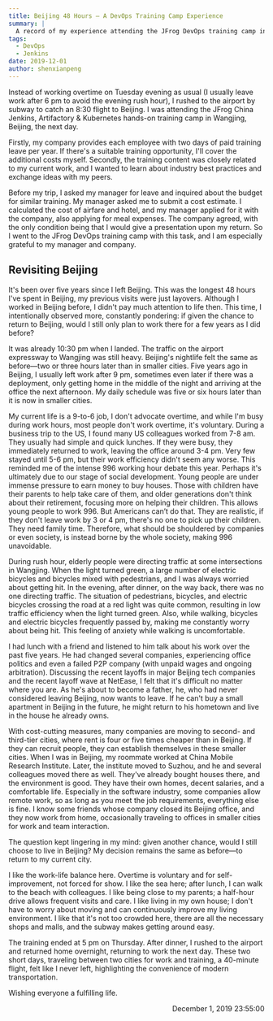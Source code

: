 ```yaml
---
title: Beijing 48 Hours — A DevOps Training Camp Experience
summary: |
  A record of my experience attending the JFrog DevOps training camp in Beijing, sharing training content, personal feelings, and reflections on future work.
tags:
  - DevOps
  - Jenkins
date: 2019-12-01
author: shenxianpeng
---
```


Instead of working overtime on Tuesday evening as usual (I usually leave work after 6 pm to avoid the evening rush hour), I rushed to the airport by subway to catch an 8:30 flight to Beijing.  I was attending the JFrog China Jenkins, Artifactory & Kubernetes hands-on training camp in Wangjing, Beijing, the next day.

Firstly, my company provides each employee with two days of paid training leave per year. If there's a suitable training opportunity, I'll cover the additional costs myself. Secondly, the training content was closely related to my current work, and I wanted to learn about industry best practices and exchange ideas with my peers.

Before my trip, I asked my manager for leave and inquired about the budget for similar training.  My manager asked me to submit a cost estimate. I calculated the cost of airfare and hotel, and my manager applied for it with the company, also applying for meal expenses. The company agreed, with the only condition being that I would give a presentation upon my return.  So I went to the JFrog DevOps training camp with this task, and I am especially grateful to my manager and company.


## Revisiting Beijing

It's been over five years since I left Beijing. This was the longest 48 hours I've spent in Beijing, my previous visits were just layovers. Although I worked in Beijing before, I didn't pay much attention to life then. This time, I intentionally observed more, constantly pondering: if given the chance to return to Beijing, would I still only plan to work there for a few years as I did before?

It was already 10:30 pm when I landed. The traffic on the airport expressway to Wangjing was still heavy. Beijing's nightlife felt the same as before—two or three hours later than in smaller cities. Five years ago in Beijing, I usually left work after 9 pm, sometimes even later if there was a deployment, only getting home in the middle of the night and arriving at the office the next afternoon. My daily schedule was five or six hours later than it is now in smaller cities.

My current life is a 9-to-6 job, I don't advocate overtime, and while I'm busy during work hours, most people don't work overtime, it's voluntary. During a business trip to the US, I found many US colleagues worked from 7-8 am. They usually had simple and quick lunches. If they were busy, they immediately returned to work, leaving the office around 3-4 pm. Very few stayed until 5-6 pm, but their work efficiency didn't seem any worse. This reminded me of the intense 996 working hour debate this year. Perhaps it's ultimately due to our stage of social development. Young people are under immense pressure to earn money to buy houses. Those with children have their parents to help take care of them, and older generations don't think about their retirement, focusing more on helping their children.  This allows young people to work 996.  But Americans can’t do that.  They are realistic, if they don't leave work by 3 or 4 pm, there's no one to pick up their children. They need family time. Therefore, what should be shouldered by companies or even society, is instead borne by the whole society, making 996 unavoidable.

During rush hour, elderly people were directing traffic at some intersections in Wangjing. When the light turned green, a large number of electric bicycles and bicycles mixed with pedestrians, and I was always worried about getting hit.  In the evening, after dinner, on the way back, there was no one directing traffic. The situation of pedestrians, bicycles, and electric bicycles crossing the road at a red light was quite common, resulting in low traffic efficiency when the light turned green. Also, while walking, bicycles and electric bicycles frequently passed by, making me constantly worry about being hit. This feeling of anxiety while walking is uncomfortable.


I had lunch with a friend and listened to him talk about his work over the past five years. He had changed several companies, experiencing office politics and even a failed P2P company (with unpaid wages and ongoing arbitration). Discussing the recent layoffs in major Beijing tech companies and the recent layoff wave at NetEase, I felt that it's difficult no matter where you are.  As he's about to become a father, he, who had never considered leaving Beijing, now wants to leave. If he can't buy a small apartment in Beijing in the future, he might return to his hometown and live in the house he already owns.


With cost-cutting measures, many companies are moving to second- and third-tier cities, where rent is four or five times cheaper than in Beijing. If they can recruit people, they can establish themselves in these smaller cities. When I was in Beijing, my roommate worked at China Mobile Research Institute. Later, the institute moved to Suzhou, and he and several colleagues moved there as well. They've already bought houses there, and the environment is good. They have their own homes, decent salaries, and a comfortable life.  Especially in the software industry, some companies allow remote work, so as long as you meet the job requirements, everything else is fine. I know some friends whose company closed its Beijing office, and they now work from home, occasionally traveling to offices in smaller cities for work and team interaction.

The question kept lingering in my mind: given another chance, would I still choose to live in Beijing? My decision remains the same as before—to return to my current city.

I like the work-life balance here. Overtime is voluntary and for self-improvement, not forced for show. I like the sea here; after lunch, I can walk to the beach with colleagues. I like being close to my parents; a half-hour drive allows frequent visits and care. I like living in my own house; I don't have to worry about moving and can continuously improve my living environment. I like that it's not too crowded here, there are all the necessary shops and malls, and the subway makes getting around easy.

The training ended at 5 pm on Thursday. After dinner, I rushed to the airport and returned home overnight, returning to work the next day.  These two short days, traveling between two cities for work and training, a 40-minute flight, felt like I never left, highlighting the convenience of modern transportation.

Wishing everyone a fulfilling life.

<p align="right">December 1, 2019 23:55:00</p>